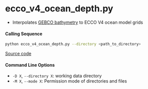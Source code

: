 ecco_v4_ocean_depth.py
======================

- Interpolates [GEBCO bathymetry](https://www.bodc.ac.uk/data/hosted_data_systems/gebco_gridded_bathymetry_data/
) to ECCO V4 ocean model grids

#### Calling Sequence
```bash
python ecco_v4_ocean_depth.py --directory <path_to_directory>
```
[Source code](https://github.com/tsutterley/model-harmonics/blob/main/ECCO/ecco_v4_ocean_depth.py)

#### Command Line Options
- `-D X`, `--directory X`: working data directory
- `-M X`, `--mode X`: Permission mode of directories and files

